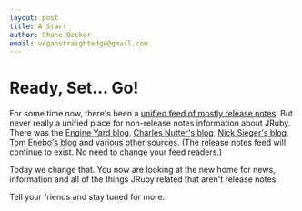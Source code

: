 ```yaml
---
layout: post
title: A Start
author: Shane Becker
email: veganstraightedge@gmail.com
---
```


# Ready, Set... Go!

For some time now, there's been a [unified feed of mostly release notes](http://jruby.org/atom.xml "JRuby.org News"). But never really a unified place for non-release notes information about JRuby. There was the [Engine Yard blog](http://www.engineyard.com/blog/?s=jruby "Jruby | Engine Yard Ruby on Rails Blog"), [Charles Nutter's blog](http://blog.headius.com/ "Headius"), [Nick Sieger's blog](http://blog.nicksieger.com "Nick Sieger"), [Tom Enebo's blog](http://blog.enebo.com "Tom's Ruminations") and [various other sources](http://www.google.com/search?q=jruby "jruby - Google Search"). (The release notes feed will continue to exist. No need to change your feed readers.)

Today we change that. You now are looking at the new home for news, information and all of the things JRuby related that aren't release notes. 

Tell your friends and stay tuned for more.